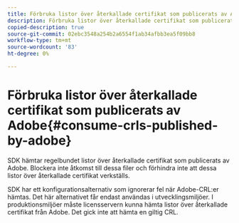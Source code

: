 ```yaml
---
title: Förbruka listor över återkallade certifikat som publicerats av Adobe
description: Förbruka listor över återkallade certifikat som publicerats av Adobe
copied-description: true
source-git-commit: 02ebc3548a254b2a6554f1ab34afbb3ea5f09bb8
workflow-type: tm+mt
source-wordcount: '83'
ht-degree: 0%

---
```


# Förbruka listor över återkallade certifikat som publicerats av Adobe{#consume-crls-published-by-adobe}

SDK hämtar regelbundet listor över återkallade certifikat som publicerats av Adobe. Blockera inte åtkomst till dessa filer och förhindra inte att dessa listor över återkallade certifikat verkställs.

SDK har ett konfigurationsalternativ som ignorerar fel när Adobe-CRL:er hämtas. Det här alternativet får endast användas i utvecklingsmiljöer. I produktionsmiljöer måste licensservern kunna hämta listor över återkallade certifikat från Adobe. Det gick inte att hämta en giltig CRL.
